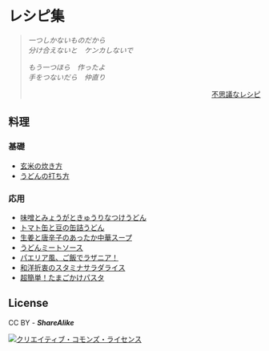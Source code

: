 # レシピ集

> _一つしかないものだから_  
> _分け合えないと　ケンカしないで_
> 
> _もう一つほら　作ったよ_  
> _手をつないだら　仲直り_
> 
> <div style="text-align: right;"><a href="https://www.youtube.com/watch?v=62wTvTWUHRM">不思議なレシピ</a></div>

## 料理

### 基礎

 - [玄米の炊き方](./玄米の炊き方.md)
 - [うどんの打ち方](./うどんの打ち方.md)

### 応用

 - [味噌とみょうがときゅうりなつけうどん](./味噌とみょうがときゅうりなつけうどん.md)
 - [トマト缶と豆の缶詰うどん](./トマト缶と豆の缶詰うどん.md)
 - [生姜と唐辛子のあったか中華スープ](./生姜と唐辛子のあったか中華スープ.md)
 - [うどんミートソース](./うどんミートソース.md)
 - [パエリア風、ご飯でラザニア！](./パエリア風、ご飯でラザニア！.md)
 - [和洋折衷のスタミナサラダライス](./和洋折衷のスタミナサラダライス.md)
 - [超簡単！たまごかけパスタ](./超簡単！たまごかけパスタ.md)

## License

CC BY - _**ShareAlike**_

<a rel="license" href="http://creativecommons.org/licenses/by-sa/4.0/"><img alt="クリエイティブ・コモンズ・ライセンス" style="border-width:0" src="https://i.creativecommons.org/l/by-sa/4.0/88x31.png" /></a>
